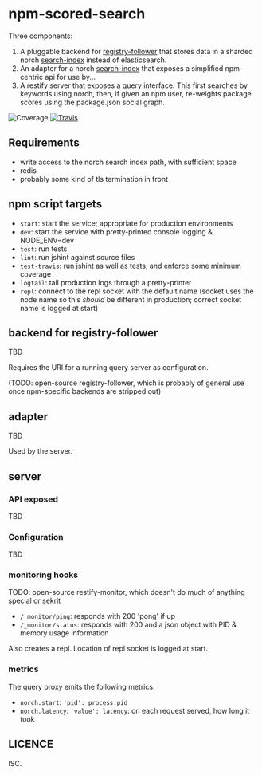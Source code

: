 # npm-scored-search

Three components:

1. A pluggable backend for [registry-follower](https://github.com/npm/registry-follower) that stores data in a sharded norch [search-index](https://github.com/fergiemcdowall/search-index) instead of elasticsearch.
2. An adapter for a norch [search-index](https://github.com/fergiemcdowall/search-index) that exposes a simplified npm-centric api for use by...
3. A restify server that exposes a query interface. This first searches by keywords using norch, then, if given an npm user, re-weights package scores using the package.json social graph.

![Coverage](http://img.shields.io/badge/coverage-0%25-red.svg?style=flat)
[![Travis](http://img.shields.io/travis/ceejbot/npm-scored-search.svg?style=flat)](https://travis-ci.org/ceejbot/npm-scored-search)

## Requirements

* write access to the norch search index path, with sufficient space
* redis
* probably some kind of tls termination in front

## npm script targets

* `start`: start the service; appropriate for production environments
* `dev`: start the service with pretty-printed console logging & NODE_ENV=dev
* `test`: run tests
* `lint`: run jshint against source files
* `test-travis`: run jshint as well as tests, and enforce some minimum coverage
* `logtail`: tail production logs through a pretty-printer
* `repl`: connect to the repl socket with the default name (socket uses the node name so this *should* be different in production; correct socket name is logged at start)

## backend for registry-follower

TBD

Requires the URI for a running query server as configuration.

(TODO: open-source registry-follower, which is probably of general use once npm-specific backends are stripped out)

## adapter

TBD

Used by the server.

## server

### API exposed

TBD

### Configuration

TBD

### monitoring hooks

TODO: open-source restify-monitor, which doesn't do much of anything special or sekrit

* `/_monitor/ping`: responds with 200 'pong' if up
* `/_monitor/status`: responds with 200 and a json object with PID & memory usage information

Also creates a repl. Location of repl socket is logged at start.

### metrics

The query proxy emits the following metrics:

* `norch.start`: `'pid': process.pid`
* `norch.latency`: `'value': latency`: on each request served, how long it took

## LICENCE

ISC.
